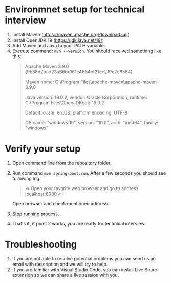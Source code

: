 # Environmnet setup for technical interview
1. Install Maven (https://maven.apache.org/download.cgi)
2. Install OpenJDK 19 (https://jdk.java.net/19/)
3. Add Maven and Java to your PATH variable.
4. Execute command: `mvn --version`. You should received something like this:
    > Apache Maven 3.9.0 (9b58d2bad23a66be161c4664ef21ce219c2c8584)
    >
    > Maven home: C:\Program Files\apache-maven\apache-maven-3.9.0
    >
    > Java version: 19.0.2, vendor: Oracle Corporation, runtime: C:\Program Files\OpenJDK\jdk-19.0.2
    >
    > Default locale: en_US, platform encoding: UTF-8
    >
    > OS name: "windows 10", version: "10.0", arch: "amd64", family: "windows"

# Verify your setup
1. Open command line from the repository folder.
2. Run command `mvn spring-boot:run`. After a few seconds you should see following log:
    > => Open your favorite web browser and go to address: localhost:8080 <=

    Open browser and check mentioned address.
3. Stop running process.
4. That's it, if point 2 works, you are ready for technical interview.

# Troubleshooting
1. If you are not able to resolve potential problems you can send us an email with description and we will try to help.
2. If you are familiar with Visual Studio Code, you can install Live Share extension so we can share a live session with you.
